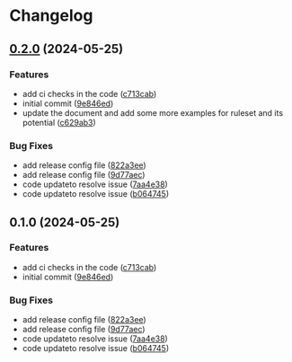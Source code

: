 # Changelog

## [0.2.0](https://github.com/bibek469/terraform-cloudflare-ruleset/compare/v0.1.0...v0.2.0) (2024-05-25)


### Features

* add ci checks in the code ([c713cab](https://github.com/bibek469/terraform-cloudflare-ruleset/commit/c713cab0b7a71aeee3a38f12d0de495f539487db))
* initial commit ([9e846ed](https://github.com/bibek469/terraform-cloudflare-ruleset/commit/9e846ed8b421bbe113ef9f4075cf8757c4b2e053))
* update the document and add some more examples for ruleset and its potential ([c629ab3](https://github.com/bibek469/terraform-cloudflare-ruleset/commit/c629ab3fae15c75c952995b833aa8d5eb832bef6))


### Bug Fixes

* add release config file ([822a3ee](https://github.com/bibek469/terraform-cloudflare-ruleset/commit/822a3eea32a5ca39469058152ed148714303a6a6))
* add release config file ([9d77aec](https://github.com/bibek469/terraform-cloudflare-ruleset/commit/9d77aecb8dd762b0284086079aa88825bc0c6424))
* code updateto resolve issue ([7aa4e38](https://github.com/bibek469/terraform-cloudflare-ruleset/commit/7aa4e38912091ea9cfcc670adda90f5db516b056))
* code updateto resolve issue ([b064745](https://github.com/bibek469/terraform-cloudflare-ruleset/commit/b0647459bf7bf7a7d79597db44ebcb74858f05ee))

## 0.1.0 (2024-05-25)


### Features

* add ci checks in the code ([c713cab](https://github.com/bibek469/terraform-cloudflare-ruleset/commit/c713cab0b7a71aeee3a38f12d0de495f539487db))
* initial commit ([9e846ed](https://github.com/bibek469/terraform-cloudflare-ruleset/commit/9e846ed8b421bbe113ef9f4075cf8757c4b2e053))


### Bug Fixes

* add release config file ([822a3ee](https://github.com/bibek469/terraform-cloudflare-ruleset/commit/822a3eea32a5ca39469058152ed148714303a6a6))
* add release config file ([9d77aec](https://github.com/bibek469/terraform-cloudflare-ruleset/commit/9d77aecb8dd762b0284086079aa88825bc0c6424))
* code updateto resolve issue ([7aa4e38](https://github.com/bibek469/terraform-cloudflare-ruleset/commit/7aa4e38912091ea9cfcc670adda90f5db516b056))
* code updateto resolve issue ([b064745](https://github.com/bibek469/terraform-cloudflare-ruleset/commit/b0647459bf7bf7a7d79597db44ebcb74858f05ee))
